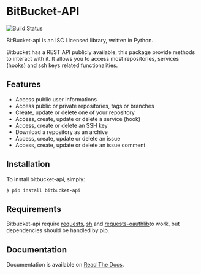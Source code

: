 # BitBucket-API

[![Build Status](https://secure.travis-ci.org/Sheeprider/BitBucket-api.png)](http://travis-ci.org/Sheeprider/BitBucket-api)

BitBucket-api is an ISC Licensed library, written in Python.

Bitbucket has a REST API publicly available, this package provide methods to interact with it.
It allows you to access most repositories, services (hooks) and ssh keys related functionalities.

## Features

* Access public user informations
* Access public or private repositories, tags or branches
* Create, update or delete one of your repository
* Access, create, update or delete a service (hook)
* Access, create or delete an SSH key
* Download a repository as an archive
* Access, create, update or delete an issue
* Access, create, update or delete an issue comment

## Installation

To install bitbucket-api, simply:

	$ pip install bitbucket-api


## Requirements

Bitbucket-api require [requests](https://github.com/kennethreitz/requests), [sh](https://github.com/amoffat/sh) and [requests-oauthlib](https://github.com/requests/requests-oauthlib)to work, but dependencies should be handled by pip.

## Documentation
Documentation is available on [Read The Docs](https://bitbucket-api.readthedocs.org/en/latest/index.html).
